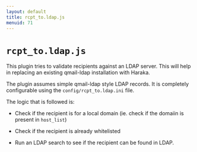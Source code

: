 ```yaml
---
layout: default
title: rcpt_to.ldap.js
menuid: 71
---
```

# `rcpt_to.ldap.js`

This plugin tries to validate recipients against an LDAP server. This will help
in replacing an existing qmail-ldap installation with Haraka.

The plugin assumes simple qmail-ldap style LDAP records. It is completely
configurable using the `config/rcpt_to.ldap.ini` file.

The logic that is followed is:

  * Check if the recipient is for a local domain (ie. check if the domaiin is
    present in `host_list`)

  * Check if the recipient is already whitelisted

  * Run an LDAP search to see if the recipient can be found in LDAP.



